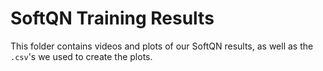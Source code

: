 # SoftQN Training Results
This folder contains videos and plots of our SoftQN results, as well as the `.csv`'s we used to create the plots.  
